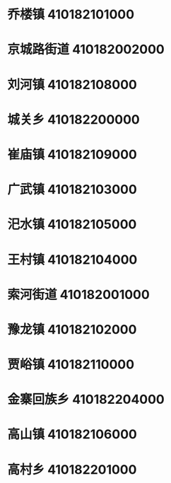 # 乔楼镇 410182101000
# 京城路街道 410182002000
# 刘河镇 410182108000
# 城关乡 410182200000
# 崔庙镇 410182109000
# 广武镇 410182103000
# 汜水镇 410182105000
# 王村镇 410182104000
# 索河街道 410182001000
# 豫龙镇 410182102000
# 贾峪镇 410182110000
# 金寨回族乡 410182204000
# 高山镇 410182106000
# 高村乡 410182201000
